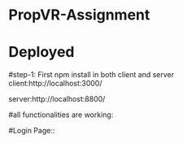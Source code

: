 # PropVR-Assignment


# Deployed

#step-1: First npm install in both client and server
client:http://localhost:3000/

server:http://localhost:8800/



#all functionalities are working:

#Login Page::




